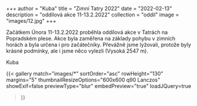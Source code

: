 +++
author = "Kuba"
title = "Zimní Tatry 2022"
date = "2022-02-13"
description = "oddílová akce 11-13.2.2022"
collection = "oddil"
image = "images/12.jpg"
+++

Začátkem Února 11-13.2.2022 proběhla oddílová akce v Tatrách na Popradském plese. Akce byla zaměřena na základy pohybu v zimních horách a byla určena i pro začátečníky. Převážně jsme lyžovali, protože byly krásné podmínky, ale i jsme něco vylezli (Vysoká 2547 m).

Kuba

{{< gallery match="images/*"
    sortOrder="asc"
    rowHeight="130"
    margins="5"
    thumbnailResizeOptions="600x600 q90 Lanczos"
    showExif=false
    previewType="blur"
    embedPreview="true"
    loadJQuery=true
>}}
